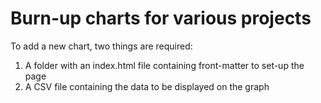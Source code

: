# Burn-up charts for various projects

To add a new chart, two things are required:

 1. A folder with an index.html file containing front-matter to set-up the page
 1. A CSV file containing the data to be displayed on the graph
